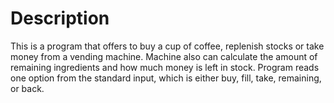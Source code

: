 # Description

This is a program that offers to buy a cup of coffee, replenish stocks or take money from a vending machine. Machine also can calculate the amount of remaining ingredients and how much money is left in stock.
Program reads one option from the standard input, which is either buy, fill, take, remaining, or back.
